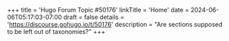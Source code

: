 +++
title = 'Hugo Forum Topic #50176'
linkTitle = 'Home'
date = 2024-06-06T05:17:03-07:00
draft = false
details = 'https://discourse.gohugo.io/t/50176'
description = "Are sections supposed to be left out of taxonomies?"
+++

